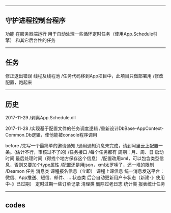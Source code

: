 ﻿---------------------------------------
守护进程控制台程序
---------------------------------------
功能
    在服务器端运行
    用于自动处理一些循环定时任务（使用App.Schedule引擎）
    和其它后台性的任务



---------------------------------------
任务
---------------------------------------
修正退出错误
线程及线程池
/任务代码移到App项目中，此项目只做部署用
/修改配置，跑起来



---------------------------------------
历史
---------------------------------------
2017-11-29
    /剥离App.Schedule.dll

2017-11-28
    /实现基于配置文件的任务调度逻辑
    /重新设计DbBase-AppContext-Common.Db逻辑，使他能被console程序调用

before
    /先写一个最简单的邀请通知
    /通用通知消息未完成，请到阿里云上配置一条。(估计不行，审核过不了的)
    /任务接口
        /每个任务都有
            周期：月、周、日
            启动时间
            最后处理时间（得找个地方保存这个信息）
        /配置改用xml，可以包含类型信息，否则又要加个type属性
        /配置还是用json，xml太罗嗦了，还一堆的限制
    /Deamon 任务
        消息类
            课程报名信息（立即）
            课程上课信息
            统一消息发送平台：微信、App推送、短信、邮件、...
        状态类
            后台自动更新用户卡状态（新建-》使用中-》已过期）
            定时过期一些订单记录
        清理类
            删除过老日志
        统计类
            报表统计任务


---------------------------------------
codes
---------------------------------------
